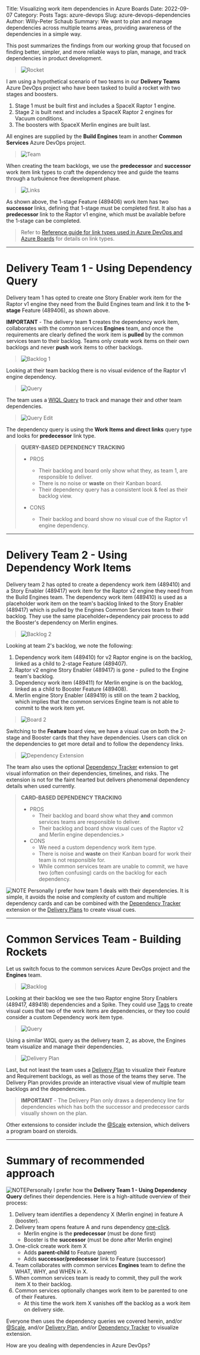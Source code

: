 Title: Visualizing work item dependencies in Azure Boards
Date: 2022-09-07
Category: Posts 
Tags: azure-devops
Slug: azure-devops-dependencies
Author: Willy-Peter Schaub
Summary: We want to plan and manage dependencies across multiple teams areas, providing awareness of the dependencies in a simple way. 

This post summarizes the findings from our working group that focused on finding better, simpler, and more reliable ways to plan, manage, and track dependencies in product development.

> ![Rocket](../images/azure-devops-dependencies-1.png) 

I am using a hypothetical scenario of two teams in our **Delivery Teams** Azure DevOps project who have been tasked to build a rocket with two stages and boosters. 

1. Stage 1 must be built first and includes a SpaceX Raptor 1 engine. 
2. Stage 2 is built next and includes a SpaceX Raptor 2 engines for Vacuum conditions. 
3. The boosters with SpaceX Merlin engines are built last. 

All engines are supplied by the **Build Engines** team in another **Common Services** Azure DevOps project.

> ![Team](../images/azure-devops-dependencies-2.png) 

When creating the team backlogs, we use the **predecessor** and **successor** work item link types to craft the dependency tree and guide the teams through a turbulence free development phase. 

> ![Links](../images/azure-devops-dependencies-11.png) 

As shown above, the 1-stage Feature (489406) work item has two **successor** links, defining that 1-stage must be completed first. It also has a **predecessor** link to the Raptor v1 engine, which must be available before the 1-stage can be completed.

> Refer to [Reference guide for link types used in Azure DevOps and Azure Boards](https://docs.microsoft.com/en-us/azure/devops/boards/queries/link-type-reference?view=azure-devops) for details on link types. 

---

# Delivery Team 1 - Using Dependency Query

Delivery team 1 has opted to create one Story Enabler work item for the Raptor v1 engine they need from the Build Engines team and link it to the **1-stage** Feature (489406), as shown above. 

**IMPORTANT** - The delivery team **1** creates the dependency work item, collaborates with the common services **Engines** team, and once the requirements are clearly defined the work item is **pulled** by the common services team to their backlog. Teams only create work items on their own backlogs and never **push** work items to other backlogs.

> ![Backlog 1](../images/azure-devops-dependencies-3.png) 

Looking at their team backlog there is no visual evidence of the Raptor v1 engine dependency.

> ![Query](../images/azure-devops-dependencies-4.png) 

The team uses a [WIQL Query](https://docs.microsoft.com/en-us/azure/devops/boards/queries/wiql-syntax?view=azure-devops) to track and manage their and other team dependencies.  

> ![Query Edit](../images/azure-devops-dependencies-5.png) 

The dependency query is using the **Work Items and direct links** query type and looks for **predecessor** link type.

>
> **QUERY-BASED DEPENDENCY TRACKING** 
> 
> - PROS
>   - Their backlog and board only show what they, as team 1, are responsible to deliver.
>   - There is no noise or **waste** on their Kanban board.
>   - Their dependency query has a consistent look & feel as their backlog view.
> 
> - CONS
>   - Their backlog and board show no visual cue of the Raptor v1 engine dependency. 
>

---

# Delivery Team 2 - Using Dependency Work Items

Delivery team 2 has opted to create a dependency work item (489410) and a Story Enabler (489417) work item for the Raptor v2 engine they need from the Build Engines team. The dependency work item (489410) is used as a placeholder work item on the team's backlog linked to the Story Enabler (489417) which is pulled by the Engines Common Services team to their backlog. They use the same placeholder+dependency pair process to add the Booster's dependency on Merlin engines.

> ![Backlog 2](../images/azure-devops-dependencies-6.png) 

Looking at team 2's backlog, we note the following:

1. Dependency work item (489410) for v2 Raptor engine is on the backlog, linked as a child to 2-stage Feature (489407).
2. Raptor v2 engine Story Enabler (489417) is gone - pulled to the Engine team's backlog.
3. Dependency work item (489411) for Merlin engine is on the backlog, linked as a child to Booster Feature (489408).
4. Merlin engine Story Enabler (489419) is still on the team 2 backlog, which implies that the common services Engine team is not able to commit to the work item yet.

> ![Board 2](../images/azure-devops-dependencies-7.png) 

Switching to the **Feature** board view, we have a visual cue on both the 2-stage and Booster cards that they have dependencies. Users can click on the dependencies to get more detail and to follow the dependency links.

> ![Dependency Extension](../images/azure-devops-dependencies-10.png) 

The team also uses the optional [Dependency Tracker](https://marketplace.visualstudio.com/items?itemName=ms-eswm.dependencytracker) extension to get visual information on their dependencies, timelines, and risks. The extension is not for the faint hearted but delivers phenomenal dependency details when used currently.

>
> **CARD-BASED DEPENDENCY TRACKING** 
> 
> - PROS
>   - Their backlog and board show what they **and** common services teams are responsible to deliver.
>   - Their backlog and board show visual cues of the Raptor v2 and Merlin engine dependencies.> 
> - CONS
>   - We need a custom dependency work item type.
>   - There is noise and **waste** on their Kanban board for work their team is not responsible for.
>   - While common services team are unable to commit, we have two (often confusing) cards on the backlog for each dependency.
>

![NOTE](../images/azure-devops-dependencies-13.png) Personally I prefer how team 1 deals with their dependencies. It is simple, it avoids the noise and complexity of custom and multiple dependency cards and can be combined with the [Dependency Tracker](https://marketplace.visualstudio.com/items?itemName=ms-eswm.dependencytracker) extension or the [Delivery Plans](https://docs.microsoft.com/en-us/azure/devops/boards/plans/add-edit-delivery-plan?view=azure-devops) to create visual cues.

---

# Common Services Team - Building Rockets

Let us switch focus to the common services Azure DevOps project and the **Engines** team.

> ![Backlog](../images/azure-devops-dependencies-12.png) 

Looking at their backlog we see the two Raptor engine Story Enablers (489417, 489418) dependencies and a Spike. They could use [Tags](https://docs.microsoft.com/en-us/azure/devops/boards/queries/add-tags-to-work-items?view=azure-devops) to create visual cues that two of the work items are dependencies, or they too could consider a custom Dependency work item type.

> ![Query](../images/azure-devops-dependencies-8.png) 

Using a similar WIQL query as the delivery team 2, as above, the Engines team visualize and manage their dependencies.

> ![Delivery Plan](../images/azure-devops-dependencies-9.png) 

Last, but not least the team uses a [Delivery Plan](https://docs.microsoft.com/en-us/azure/devops/boards/plans/add-edit-delivery-plan?view=azure-devops) to visualize their Feature and Requirement backlogs, as well as those of the teams they serve. The Delivery Plan provides provide an interactive visual view of multiple team backlogs and the dependencies.

>
> **IMPORTANT** - The Delivery Plan only draws a dependency line for dependencies which has both the successor and predecessor cards visually shown on the plan.
>

Other extensions to consider include the [@Scale](https://marketplace.visualstudio.com/items?itemName=solidify.solidify-scale) extension, which delivers a program board on steroids.

---

# Summary of recommended approach

![NOTE](../images/azure-devops-dependencies-13.png)Personally I prefer how the **Delivery Team 1 - Using Dependency Query** defines their dependencies. Here is a high-altitude overview of their process:

1. Delivery team identifies a dependency X (Merlin engine) in feature A (booster).
2. Delivery team opens feature A and runs dependency [one-click](https://marketplace.visualstudio.com/items?itemName=mohitbagra.witoneclickactions).
   - Merlin engine is the **predecessor** (must be done first)
   - Booster is the **successor** (must be done after Merlin engine)
3. One-click create work item X
   - Adds **parent-child** to Feature (parent) 
   - Adds **successor/predecessor** link to Feature (successor)
4. Team collaborates with common services **Engines** team to define the WHAT, WHY, and WHEN in X.
5. When common services team is ready to commit, they pull the work item X to their backlog.
6. Common services optionally changes work item to be parented to one of their Features.
   - At this time the work item X vanishes off the backlog as a work item on delivery side.

Everyone then uses the dependency queries we covered herein, and/or [@Scale](https://marketplace.visualstudio.com/items?itemName=solidify.solidify-scale), and/or [Delivery Plan](https://docs.microsoft.com/en-us/azure/devops/boards/plans/add-edit-delivery-plan?view=azure-devops), and/or [Dependency Tracker](https://marketplace.visualstudio.com/items?itemName=ms-eswm.dependencytracker) to visualize extension.

How are you dealing with dependencies in Azure DevOps? 

